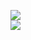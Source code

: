 [![](https://img.shields.io/badge/Made%20With-Github%20Spray-lightgrey.svg?style=for-the-badge&logo=github)](https://github.com/Annihil/github-spray#3185)  
[![](https://i.imgur.com/2DrTn0Z.gif)](https://github.com/Annihil/github-spray)